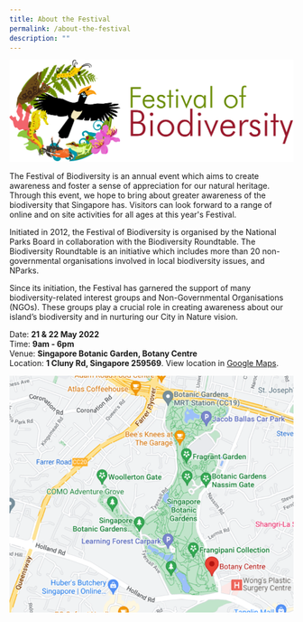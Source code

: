 ```yaml
---
title: About the Festival
permalink: /about-the-festival
description: ""
---
```

![Alt text for image on Isomer site](/images/FOBlogo.png)

The Festival of Biodiversity is an annual event which aims to create awareness and foster a sense of appreciation for our natural heritage. Through this event, we hope to bring about greater awareness of the biodiversity that Singapore has. Visitors can look forward to a range of online and on site activities for all ages at this year's Festival. 

Initiated in 2012, the Festival of Biodiversity is organised by the National Parks Board in collaboration with the Biodiversity Roundtable. The Biodiversity Roundtable is an initiative which includes more than 20 non-governmental organisations involved in local biodiversity issues, and NParks.

Since its initiation, the Festival has garnered the support of many biodiversity-related interest groups and Non-Governmental Organisations (NGOs). These groups play a crucial role in creating awareness about our island’s biodiversity and in nurturing our City in Nature vision.

Date: **21 & 22 May 2022**\
Time: **9am - 6pm**\
Venue: **Singapore Botanic Garden, Botany Centre**\
Location: **1 Cluny Rd, Singapore 259569**. View location in [Google Maps](https://goo.gl/maps/XU3Lzd968B6MY57M6).

![Map of Botany Centre](/images/2022FOBLocation.png)